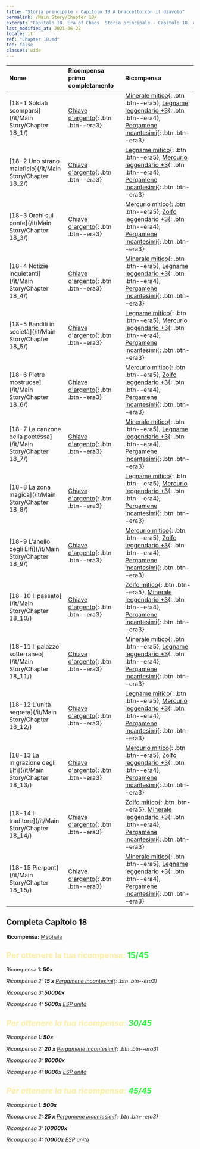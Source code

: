 ```yaml
---
title: "Storia principale - Capitolo 18 A braccetto con il diavolo"
permalink: /Main Story/Chapter 18/
excerpt: "Capitolo 18. Era of Chaos  Storia principale - Capitolo 18. A braccetto con il diavolo"
last_modified_at: 2021-06-22
locale: it
ref: "Chapter 18.md"
toc: false
classes: wide
---
```


  | Nome |  Ricompensa primo completamento | Ricompensa |
  |:------------|:------------|:------------| 
  | [18-1 Soldati scomparsi](/it/Main Story/Chapter 18_1/) | [Chiave d'argento](/ItemsIT/con_693/){: .btn .btn--era3} | [Minerale mitico](/ItemsIT/mat_61/){: .btn .btn--era5}, [Legname leggendario +3](/ItemsIT/mat_55/){: .btn .btn--era4}, [Pergamene incantesimi](/ItemsIT/con_694/){: .btn .btn--era3} |
  | [18-2 Uno strano maleficio](/it/Main Story/Chapter 18_2/) | [Chiave d'argento](/ItemsIT/con_693/){: .btn .btn--era3} | [Legname mitico](/ItemsIT/mat_62/){: .btn .btn--era5}, [Mercurio leggendario +3](/ItemsIT/mat_56/){: .btn .btn--era4}, [Pergamene incantesimi](/ItemsIT/con_694/){: .btn .btn--era3} |
  | [18-3 Orchi sul ponte](/it/Main Story/Chapter 18_3/) | [Chiave d'argento](/ItemsIT/con_693/){: .btn .btn--era3} | [Mercurio mitico](/ItemsIT/mat_63/){: .btn .btn--era5}, [Zolfo leggendario +3](/ItemsIT/mat_57/){: .btn .btn--era4}, [Pergamene incantesimi](/ItemsIT/con_694/){: .btn .btn--era3} |
  | [18-4 Notizie inquietanti](/it/Main Story/Chapter 18_4/) | [Chiave d'argento](/ItemsIT/con_693/){: .btn .btn--era3} | [Minerale mitico](/ItemsIT/mat_61/){: .btn .btn--era5}, [Legname leggendario +3](/ItemsIT/mat_55/){: .btn .btn--era4}, [Pergamene incantesimi](/ItemsIT/con_694/){: .btn .btn--era3} |
  | [18-5 Banditi in società](/it/Main Story/Chapter 18_5/) | [Chiave d'argento](/ItemsIT/con_693/){: .btn .btn--era3} | [Legname mitico](/ItemsIT/mat_62/){: .btn .btn--era5}, [Mercurio leggendario +3](/ItemsIT/mat_56/){: .btn .btn--era4}, [Pergamene incantesimi](/ItemsIT/con_694/){: .btn .btn--era3} |
  | [18-6 Pietre mostruose](/it/Main Story/Chapter 18_6/) | [Chiave d'argento](/ItemsIT/con_693/){: .btn .btn--era3} | [Mercurio mitico](/ItemsIT/mat_63/){: .btn .btn--era5}, [Zolfo leggendario +3](/ItemsIT/mat_57/){: .btn .btn--era4}, [Pergamene incantesimi](/ItemsIT/con_694/){: .btn .btn--era3} |
  | [18-7 La canzone della poetessa](/it/Main Story/Chapter 18_7/) | [Chiave d'argento](/ItemsIT/con_693/){: .btn .btn--era3} | [Minerale mitico](/ItemsIT/mat_61/){: .btn .btn--era5}, [Legname leggendario +3](/ItemsIT/mat_55/){: .btn .btn--era4}, [Pergamene incantesimi](/ItemsIT/con_694/){: .btn .btn--era3} |
  | [18-8 La zona magica](/it/Main Story/Chapter 18_8/) | [Chiave d'argento](/ItemsIT/con_693/){: .btn .btn--era3} | [Legname mitico](/ItemsIT/mat_62/){: .btn .btn--era5}, [Mercurio leggendario +3](/ItemsIT/mat_56/){: .btn .btn--era4}, [Pergamene incantesimi](/ItemsIT/con_694/){: .btn .btn--era3} |
  | [18-9 L'anello degli Elfi](/it/Main Story/Chapter 18_9/) | [Chiave d'argento](/ItemsIT/con_693/){: .btn .btn--era3} | [Mercurio mitico](/ItemsIT/mat_63/){: .btn .btn--era5}, [Zolfo leggendario +3](/ItemsIT/mat_57/){: .btn .btn--era4}, [Pergamene incantesimi](/ItemsIT/con_694/){: .btn .btn--era3} |
  | [18-10 Il passato](/it/Main Story/Chapter 18_10/) | [Chiave d'argento](/ItemsIT/con_693/){: .btn .btn--era3} | [Zolfo mitico](/ItemsIT/mat_64/){: .btn .btn--era5}, [Minerale leggendario +3](/ItemsIT/mat_54/){: .btn .btn--era4}, [Pergamene incantesimi](/ItemsIT/con_694/){: .btn .btn--era3} |
  | [18-11 Il palazzo sotterraneo](/it/Main Story/Chapter 18_11/) | [Chiave d'argento](/ItemsIT/con_693/){: .btn .btn--era3} | [Minerale mitico](/ItemsIT/mat_61/){: .btn .btn--era5}, [Legname leggendario +3](/ItemsIT/mat_55/){: .btn .btn--era4}, [Pergamene incantesimi](/ItemsIT/con_694/){: .btn .btn--era3} |
  | [18-12 L'unità segreta](/it/Main Story/Chapter 18_12/) | [Chiave d'argento](/ItemsIT/con_693/){: .btn .btn--era3} | [Legname mitico](/ItemsIT/mat_62/){: .btn .btn--era5}, [Mercurio leggendario +3](/ItemsIT/mat_56/){: .btn .btn--era4}, [Pergamene incantesimi](/ItemsIT/con_694/){: .btn .btn--era3} |
  | [18-13 La migrazione degli Elfi](/it/Main Story/Chapter 18_13/) | [Chiave d'argento](/ItemsIT/con_693/){: .btn .btn--era3} | [Mercurio mitico](/ItemsIT/mat_63/){: .btn .btn--era5}, [Zolfo leggendario +3](/ItemsIT/mat_57/){: .btn .btn--era4}, [Pergamene incantesimi](/ItemsIT/con_694/){: .btn .btn--era3} |
  | [18-14 Il traditore](/it/Main Story/Chapter 18_14/) | [Chiave d'argento](/ItemsIT/con_693/){: .btn .btn--era3} | [Zolfo mitico](/ItemsIT/mat_64/){: .btn .btn--era5}, [Minerale leggendario +3](/ItemsIT/mat_54/){: .btn .btn--era4}, [Pergamene incantesimi](/ItemsIT/con_694/){: .btn .btn--era3} |
  | [18-15 Pierpont](/it/Main Story/Chapter 18_15/) | [Chiave d'argento](/ItemsIT/con_693/){: .btn .btn--era3} | [Minerale mitico](/ItemsIT/mat_61/){: .btn .btn--era5}, [Legname leggendario +3](/ItemsIT/mat_55/){: .btn .btn--era4}, [Pergamene incantesimi](/ItemsIT/con_694/){: .btn .btn--era3} |


## Completa Capitolo 18

 **Ricompensa:** [Mephala](/it/heroes/Mephala/)



## <span style="color: #ffeea0">Per ottenere la tua ricompensa: </span><span style="color: #27f73a">15/45</span>

 Ricompensa 1:  **50x** <i class="fas fa-gem"/>

 Ricompensa 2: **15 x** [Pergamene incantesimi](/ItemsIT/con_694/){: .btn .btn--era3}

 Ricompensa 3:  **50000x** <i class="fas fa-coins"/>

 Ricompensa 4:  **5000x** [ESP unità](/ItemsIT/con_902/)



## <span style="color: #ffeea0">Per ottenere la tua ricompensa: </span><span style="color: #27f73a">30/45</span>

 Ricompensa 1:  **50x** <i class="fas fa-gem"/>

 Ricompensa 2: **20 x** [Pergamene incantesimi](/ItemsIT/con_694/){: .btn .btn--era3}

 Ricompensa 3:  **80000x** <i class="fas fa-coins"/>

 Ricompensa 4:  **8000x** [ESP unità](/ItemsIT/con_902/)



## <span style="color: #ffeea0">Per ottenere la tua ricompensa: </span><span style="color: #27f73a">45/45</span>

 Ricompensa 1:  **500x** <i class="fas fa-gem"/>

 Ricompensa 2: **25 x** [Pergamene incantesimi](/ItemsIT/con_694/){: .btn .btn--era3}

 Ricompensa 3:  **100000x** <i class="fas fa-coins"/>

 Ricompensa 4:  **10000x** [ESP unità](/ItemsIT/con_902/)

